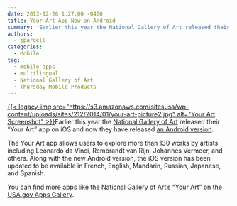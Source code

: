 ```yaml
---
date: 2013-12-26 1:27:00 -0400
title: Your Art App Now on Android
summary: 'Earlier this year the National Gallery of Art released their &#8220;Your Art&#8221; app on iOS and now they have released an Android version. The Your Art app allows users to explore more than 130 works by artists including Leonardo da Vinci, Rembrandt van Rijn, Johannes Vermeer, and others. Along'
authors:
  - jparcell
categories:
  - Mobile
tag:
  - mobile apps
  - multilingual
  - National Gallery of Art
  - Thursday Mobile Products
---
```


[{{< legacy-img src="https://s3.amazonaws.com/sitesusa/wp-content/uploads/sites/212/2014/01/your-art-picture2.jpg" alt="Your Art Screenshot" >}}](https://s3.amazonaws.com/sitesusa/wp-content/uploads/sites/212/2014/01/your-art-picture2.jpg)Earlier this year the [National Gallery of Art](http://www.nga.gov/content/ngaweb.html) released their &#8220;Your Art&#8221; app on iOS and now they have released [an Android version](http://apps.usa.gov/yourart.shtml).

The Your Art app allows users to explore more than 130 works by artists including Leonardo da Vinci, Rembrandt van Rijn, Johannes Vermeer, and others. Along with the new Android version, the iOS version has been updated to be available in French, English, Mandarin, Russian, Japanese, and Spanish.

You can find more apps like the National Gallery of Art&#8217;s &#8220;Your Art&#8221; on the [USA.gov Apps Gallery](http://apps.usa.gov).
